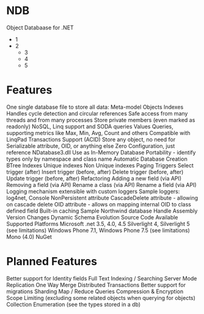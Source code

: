 NDB
===

Object Databaase for .NET

* 1
* 2
	* 3
	* 4
	* 5

Features
========
One single database file to store all data:
	Meta-model
	Objects
	Indexes
Handles cycle detection and circular references
Safe access from many threads and from many processes
Store private members (even marked as readonly)
NoSQL, Linq support and SODA queries
Values Queries, supporting metrics like Max, Min, Avg, Count and others
Compatible with LinqPad
Transactions Support (ACID)
Store any object, no need for Serializable attribute, OID, or anything else
Zero Configuration, just reference NDatabase3.dll
Use as In-Memory Database
Portability - identify types only by namespace and class name
Automatic Database Creation
BTree Indexes
	Unique indexes
	Non Unique indexes
Paging
Triggers
	Select trigger (after)
	Insert trigger (before, after)
	Delete trigger (before, after)
	Update trigger (before, after)
Refactoring
	Adding a new field (via API)
	Removing a field (via API)
	Rename a class (via API)
	Rename a field (via API)
Logging mechanism extensible with custom loggers
	Sample loggers: log4net, Console
NonPersistent attribute
CascadeDelete attribute - allowing on cascade delete
OID attribute - allows on mapping internal OID to class defined field
Built-in caching
Sample Northwind database
Handle Assembly Version Changes
Dynamic Schema Evolution
Source Code Available
Supported Platforms
	Microsoft .net 3.5, 4.0, 4.5
	Silverlight 4, Silverlight 5 (see limitations)
	Windows Phone 7.1, Windows Phone 7.5 (see limitations)
	Mono (4.0)
	NuGet
	
Planned Features
================
Better support for Identity fields
Full Text Indexing / Searching
Server Mode
Replication
	One Way
	Merge
Distributed Transactions
Better support for migrations
Sharding
Map / Reduce Queries
Compression & Encryption
Scope Limiting (excluding some related objects when querying for objects)
Collection Enumeration (see the types stored in a db)
